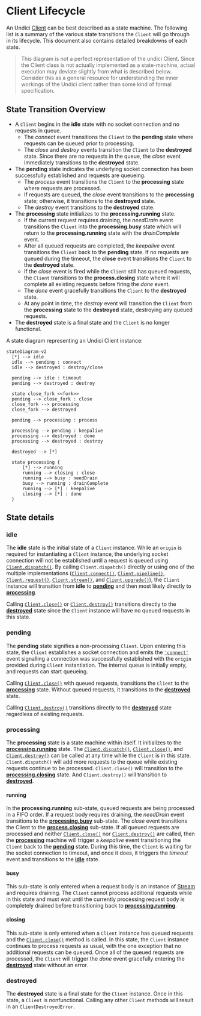 # Client Lifecycle

An Undici [Client](/docs/docs/api/Client.md) can be best described as a state machine. The following list is a summary of the various state transitions the `Client` will go through in its lifecycle. This document also contains detailed breakdowns of each state.

> This diagram is not a perfect representation of the undici Client. Since the Client class is not actually implemented as a state-machine, actual execution may deviate slightly from what is described below. Consider this as a general resource for understanding the inner workings of the Undici client rather than some kind of formal specification.

## State Transition Overview

* A `Client` begins in the **idle** state with no socket connection and no requests in queue.
  * The *connect* event transitions the `Client` to the **pending** state where requests can be queued prior to processing.
  * The *close* and *destroy* events transition the `Client` to the **destroyed** state. Since there are no requests in the queue, the *close* event immediately transitions to the **destroyed** state.
* The **pending** state indicates the underlying socket connection has been successfully established and requests are queueing.
  * The *process* event transitions the `Client` to the **processing** state where requests are processed.
  * If requests are queued, the *close* event transitions to the **processing** state; otherwise, it transitions to the **destroyed** state.
  * The *destroy* event transitions to the **destroyed** state.
* The **processing** state initializes to the **processing.running** state.
  * If the current request requires draining, the *needDrain* event transitions the `Client` into the **processing.busy** state which will return to the **processing.running** state with the *drainComplete* event.
  * After all queued requests are completed, the *keepalive* event transitions the `Client` back to the **pending** state. If no requests are queued during the timeout, the **close** event transitions the `Client` to the **destroyed** state.
  * If the *close* event is fired while the `Client` still has queued requests, the `Client` transitions to the **process.closing** state where it will complete all existing requests before firing the *done* event.
  * The *done* event gracefully transitions the `Client` to the **destroyed** state.
  * At any point in time, the *destroy* event will transition the `Client` from the **processing** state to the **destroyed** state, destroying any queued requests.
* The **destroyed** state is a final state and the `Client` is no longer functional.

A state diagram representing an Undici Client instance:

```mermaid
stateDiagram-v2
  [*] --> idle
  idle --> pending : connect
  idle --> destroyed : destroy/close

  pending --> idle : timeout
  pending --> destroyed : destroy

  state close_fork <<fork>>
  pending --> close_fork : close
  close_fork --> processing
  close_fork --> destroyed

  pending --> processing : process

  processing --> pending : keepalive
  processing --> destroyed : done
  processing --> destroyed : destroy

  destroyed --> [*]

  state processing {
      [*] --> running
      running --> closing : close
      running --> busy : needDrain
      busy --> running : drainComplete
      running --> [*] : keepalive
      closing --> [*] : done
  }
```
## State details

### idle

The **idle** state is the initial state of a `Client` instance. While an `origin` is required for instantiating a `Client` instance, the underlying socket connection will not be established until a request is queued using [`Client.dispatch()`](/docs/docs/api/Client.md#clientdispatchoptions-handlers). By calling `Client.dispatch()` directly or using one of the multiple implementations ([`Client.connect()`](Client.md#clientconnectoptions-callback), [`Client.pipeline()`](Client.md#clientpipelineoptions-handler), [`Client.request()`](Client.md#clientrequestoptions-callback), [`Client.stream()`](Client.md#clientstreamoptions-factory-callback), and [`Client.upgrade()`](/docs/docs/api/Client.md#clientupgradeoptions-callback)), the `Client` instance will transition from **idle** to [**pending**](/docs/docs/api/Client.md#pending) and then most likely directly to [**processing**](/docs/docs/api/Client.md#processing).

Calling [`Client.close()`](/docs/docs/api/Client.md#clientclosecallback) or [`Client.destroy()`](Client.md#clientdestroyerror-callback) transitions directly to the [**destroyed**](/docs/docs/api/Client.md#destroyed) state since the `Client` instance will have no queued requests in this state.

### pending

The **pending** state signifies a non-processing `Client`. Upon entering this state, the `Client` establishes a socket connection and emits the [`'connect'`](/docs/docs/api/Client.md#event-connect) event signalling a connection was successfully established with the `origin` provided during `Client` instantiation. The internal queue is initially empty, and requests can start queueing.

Calling [`Client.close()`](/docs/docs/api/Client.md#clientclosecallback) with queued requests, transitions the `Client` to the [**processing**](/docs/docs/api/Client.md#processing) state. Without queued requests, it transitions to the [**destroyed**](/docs/docs/api/Client.md#destroyed) state.

Calling [`Client.destroy()`](/docs/docs/api/Client.md#clientdestroyerror-callback) transitions directly to the [**destroyed**](/docs/docs/api/Client.md#destroyed) state regardless of existing requests.

### processing

The **processing** state is a state machine within itself. It initializes to the [**processing.running**](/docs/docs/api/Client.md#running) state. The [`Client.dispatch()`](/docs/docs/api/Client.md#clientdispatchoptions-handlers), [`Client.close()`](Client.md#clientclosecallback), and [`Client.destroy()`](Client.md#clientdestroyerror-callback) can be called at any time while the `Client` is in this state. `Client.dispatch()` will add more requests to the queue while existing requests continue to be processed. `Client.close()` will transition to the [**processing.closing**](/docs/docs/api/Client.md#closing) state. And `Client.destroy()` will transition to [**destroyed**](/docs/docs/api/Client.md#destroyed).

#### running

In the **processing.running** sub-state, queued requests are being processed in a FIFO order. If a request body requires draining, the *needDrain* event transitions to the [**processing.busy**](/docs/docs/api/Client.md#busy) sub-state. The *close* event transitions the Client to the [**process.closing**](/docs/docs/api/Client.md#closing) sub-state. If all queued requests are processed and neither [`Client.close()`](/docs/docs/api/Client.md#clientclosecallback) nor [`Client.destroy()`](Client.md#clientdestroyerror-callback) are called, then the [**processing**](/docs/docs/api/Client.md#processing) machine will trigger a *keepalive* event transitioning the `Client` back to the [**pending**](/docs/docs/api/Client.md#pending) state. During this time, the `Client` is waiting for the socket connection to timeout, and once it does, it triggers the *timeout* event and transitions to the [**idle**](/docs/docs/api/Client.md#idle) state.

#### busy

This sub-state is only entered when a request body is an instance of [Stream](https://nodejs.org/api/stream.html) and requires draining. The `Client` cannot process additional requests while in this state and must wait until the currently processing request body is completely drained before transitioning back to [**processing.running**](/docs/docs/api/Client.md#running).

#### closing

This sub-state is only entered when a `Client` instance has queued requests and the [`Client.close()`](/docs/docs/api/Client.md#clientclosecallback) method is called. In this state, the `Client` instance continues to process requests as usual, with the one exception that no additional requests can be queued. Once all of the queued requests are processed, the `Client` will trigger the *done* event gracefully entering the [**destroyed**](/docs/docs/api/Client.md#destroyed) state without an error.

### destroyed

The **destroyed** state is a final state for the `Client` instance. Once in this state, a `Client` is nonfunctional. Calling any other `Client` methods will result in an `ClientDestroyedError`.
